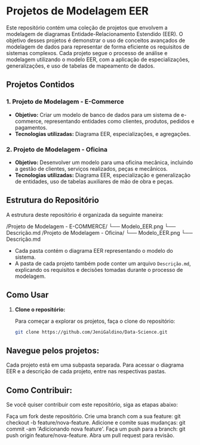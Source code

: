 # Projetos de Modelagem EER

Este repositório contém uma coleção de projetos que envolvem a modelagem de diagramas Entidade-Relacionamento Estendido (EER). O objetivo desses projetos é demonstrar o uso de conceitos avançados de modelagem de dados para representar de forma eficiente os requisitos de sistemas complexos. Cada projeto segue o processo de análise e modelagem utilizando o modelo EER, com a aplicação de especializações, generalizações, e uso de tabelas de mapeamento de dados.

## Projetos Contidos

### 1. **Projeto de Modelagem - E-Commerce**
- **Objetivo:** Criar um modelo de banco de dados para um sistema de e-commerce, representando entidades como clientes, produtos, pedidos e pagamentos.
- **Tecnologias utilizadas:** Diagrama EER, especializações, e agregações.

### 2. **Projeto de Modelagem - Oficina**
- **Objetivo:** Desenvolver um modelo para uma oficina mecânica, incluindo a gestão de clientes, serviços realizados, peças e mecânicos.
- **Tecnologias utilizadas:** Diagrama EER, especialização e generalização de entidades, uso de tabelas auxiliares de mão de obra e peças.

## Estrutura do Repositório

A estrutura deste repositório é organizada da seguinte maneira:

/Projeto de Modelagem - E-COMMERCE/ └── Modelo_EER.png └── Descrição.md /Projeto de Modelagem - Oficina/ └── Modelo_EER.png └── Descrição.md

- Cada pasta contém o diagrama EER representando o modelo do sistema.
- A pasta de cada projeto também pode conter um arquivo `Descrição.md`, explicando os requisitos e decisões tomadas durante o processo de modelagem.

## Como Usar

1. **Clone o repositório:**

   Para começar a explorar os projetos, faça o clone do repositório:

   ```bash
   git clone https://github.com/JeniGaldino/Data-Science.git

## Navegue pelos projetos:

Cada projeto está em uma subpasta separada. Para acessar o diagrama EER e a descrição de cada projeto, entre nas respectivas pastas.

## Como Contribuir:

Se você quiser contribuir com este repositório, siga as etapas abaixo:

Faça um fork deste repositório.
Crie uma branch com a sua feature: git checkout -b feature/nova-feature.
Adicione e comite suas mudanças: git commit -am 'Adicionando nova feature'.
Faça um push para a branch: git push origin feature/nova-feature.
Abra um pull request para revisão.
